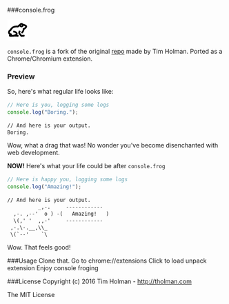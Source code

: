 ###console.frog

![GitHub Logo](/icon.png)

`console.frog` is a fork of the original [repo](https://github.com/tholman/console-dot-frog) made by Tim Holman.
Ported as a Chrome/Chromium extension.

### Preview

So, here's what regular life looks like:

```javascript
// Here is you, logging some logs
console.log("Boring.");
```
```
// And here is your output.
Boring.
```

Wow, what a drag that was! No wonder you've become disenchanted with web development.

**NOW!** Here's what your life could be after `console.frog`

```javascript
// Here is happy you, logging some logs
console.log("Amazing!");
```

```
// And here is your output.
          _,-.     ------------
  ,-. ,--'  o ) -(   Amazing!   )
  \(,' '  ,,-'     ------------
 ,-.\-.__,\\_
 \(`--'    `\ 
```

Wow. That feels good!

###Usage
Clone that.
Go to chrome://extensions
Click to load unpack extension
Enjoy console froging

###License
Copyright (c) 2016 Tim Holman - http://tholman.com

The MIT License